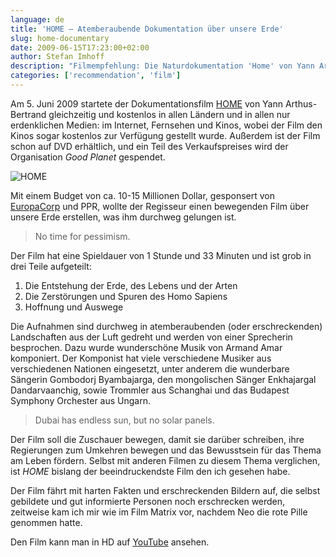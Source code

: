 ```yaml
---
language: de
title: 'HOME – Atemberaubende Dokumentation über unsere Erde'
slug: home-documentary
date: 2009-06-15T17:23:00+02:00
author: Stefan Imhoff
description: "Filmempfehlung: Die Naturdokumentation 'Home' von Yann Arthus-Bertrand KOSTENLOS ansehen. Wunderschöne Luftaufnahmen von der Welt. Die Entstehung der Erde, das Leben, die Zerstörung durch den Menschen und Hoffnung und Auswege."
categories: ['recommendation', 'film']
---
```


Am 5. Juni 2009 startete der Dokumentationsfilm [HOME](https://www.youtube.com/watch?v=jqxENMKaeCU) von Yann Arthus-Bertrand gleichzeitig und kostenlos in allen Ländern und in allen nur erdenklichen Medien: im Internet, Fernsehen und Kinos, wobei der Film den Kinos sogar kostenlos zur Verfügung gestellt wurde. Außerdem ist der Film schon auf DVD erhältlich, und ein Teil des Verkaufspreises wird der Organisation <cite>Good Planet</cite> gespendet.

![HOME](/assets/images/articles/2009/home-documentary/home.jpg)

Mit einem Budget von ca. 10-15 Millionen Dollar, gesponsert von [EuropaCorp](http://www.europacorp.com/ 'EuropaCorp') und PPR, wollte der Regisseur einen bewegenden Film über unsere Erde erstellen, was ihm durchweg gelungen ist.

<blockquote lang="en" class="pullquote">
  <p>No time for&nbsp;pessimism.</p>
</blockquote>

Der Film hat eine Spieldauer von 1 Stunde und 33 Minuten und ist grob in drei Teile aufgeteilt:

1. Die Entstehung der Erde, des Lebens und der Arten
2. Die Zerstörungen und Spuren des Homo Sapiens
3. Hoffnung und Auswege

Die Aufnahmen sind durchweg in atemberaubenden (oder erschreckenden) Landschaften aus der Luft gedreht und werden von einer Sprecherin besprochen. Dazu wurde wunderschöne Musik von Armand Amar komponiert. Der Komponist hat viele verschiedene Musiker aus verschiedenen Nationen eingesetzt, unter anderem die wunderbare Sängerin Gombodorj Byambajarga, den mongolischen Sänger Enkhajargal Dandarvaanchig, sowie Trommler aus Schanghai und das Budapest Symphony Orchester aus Ungarn.

<blockquote lang="en" class="pullquote">
  <p>Dubai has endless sun, but no solar&nbsp;panels.</p>
</blockquote>

Der Film soll die Zuschauer bewegen, damit sie darüber schreiben, ihre Regierungen zum Umkehren bewegen und das Bewusstsein für das Thema am Leben fördern. Selbst mit anderen Filmen zu diesem Thema verglichen, ist <cite>HOME</cite> bislang der beeindruckendste Film den ich gesehen habe.

Der Film fährt mit harten Fakten und erschreckenden Bildern auf, die selbst gebildete und gut informierte Personen noch erschrecken werden, zeitweise kam ich mir wie im Film Matrix vor, nachdem Neo die rote Pille genommen hatte.

Den Film kann man in HD auf [YouTube](https://www.youtube.com/watch?v=jqxENMKaeCU) ansehen.
